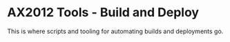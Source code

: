 # AX2012 Tools - Build and Deploy
This is where scripts and tooling for automating builds and deployments go.
